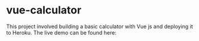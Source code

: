 # vue-calculator
This project involved building a basic calculator with Vue js and deploying it to Heroku. 
The live demo can be found here:
